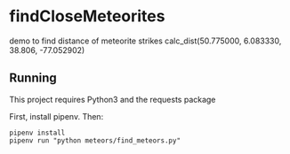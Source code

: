 # findCloseMeteorites
demo to find distance of meteorite strikes
calc_dist(50.775000, 6.083330, 38.806, -77.052902)

## Running
This project requires Python3 and the requests package

First, install pipenv. Then:
```
pipenv install
pipenv run "python meteors/find_meteors.py"
```
